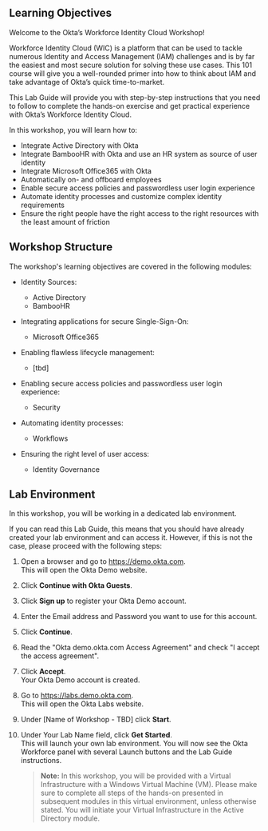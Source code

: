 ## Learning Objectives  

Welcome to the Okta’s Workforce Identity Cloud Workshop!

Workforce Identity Cloud (WIC) is a platform that can be used to tackle numerous Identity and Access Management (IAM) challenges and is by far the easiest and most secure solution for solving these use cases. This 101 course will give you a well-rounded primer into how to think about IAM and take advantage of Okta’s quick time-to-market.

This Lab Guide will provide you with step-by-step instructions that you need to follow to complete the hands-on exercise and get practical experience with Okta’s Workforce Identity Cloud. 

In this workshop, you will learn how to:

- Integrate Active Directory with Okta
- Integrate BambooHR with Okta and use an HR system as source of user identity
- Integrate Microsoft Office365 with Okta
- Automatically on- and offboard employees  
- Enable secure access policies and passwordless user login experience
- Automate identity processes and customize complex identity requirements
- Ensure the right people have the right access to the right resources with the least amount of friction

## Workshop Structure

The workshop's learning objectives are covered in the following modules:  

- Identity Sources:
    - Active Directory
    - BambooHR

- Integrating applications for secure Single-Sign-On:
    - Microsoft Office365

- Enabling flawless lifecycle management:
    - [tbd]

- Enabling secure access policies and passwordless user login experience:
    - Security

- Automating identity processes:
    - Workflows

- Ensuring the right level of user access:
    - Identity Governance  


## Lab Environment

In this workshop, you will be working in a dedicated lab environment.

If you can read this Lab Guide, this means that you should have already created your lab environment and can access it. However, if this is not the case, please proceed with the following steps:

1. Open a browser and go to <https://demo.okta.com>.  
This will open the Okta Demo website. 

2. Click **Continue with Okta Guests**.

3. Click **Sign up** to register your Okta Demo account.

4. Enter the Email address and Password you want to use for this account.

5. Click **Continue**.

6. Read the "Okta demo.okta.com Access Agreement" and check "I accept the access agreement".

7. Click **Accept**.  
Your Okta Demo account is created.

8. Go to <https://labs.demo.okta.com>.  
This will open the Okta Labs website.

9. Under [Name of Workshop - TBD] click **Start**.  

2. Under Your Lab Name field, click **Get Started**.  
This will launch your own lab environment. You will now see the Okta Workforce panel with several Launch buttons and the Lab Guide instructions.



   > **Note:** In this workshop, you will be provided with a Virtual Infrastructure with a Windows Virtual Machine (VM). Please make sure to complete all steps of the hands-on presented in subsequent modules in this virtual environment, unless otherwise stated. You will initiate your Virtual Infrastructure in the Active Directory module.
   >    
